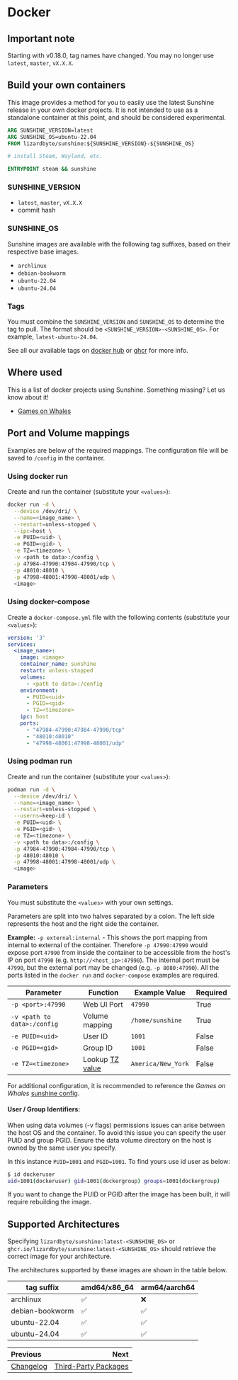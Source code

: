 # Docker

## Important note
Starting with v0.18.0, tag names have changed. You may no longer use `latest`, `master`, `vX.X.X`.

## Build your own containers
This image provides a method for you to easily use the latest Sunshine release in your own docker projects. It is not
intended to use as a standalone container at this point, and should be considered experimental.

```dockerfile
ARG SUNSHINE_VERSION=latest
ARG SUNSHINE_OS=ubuntu-22.04
FROM lizardbyte/sunshine:${SUNSHINE_VERSION}-${SUNSHINE_OS}

# install Steam, Wayland, etc.

ENTRYPOINT steam && sunshine
```

### SUNSHINE_VERSION
- `latest`, `master`, `vX.X.X`
- commit hash

### SUNSHINE_OS
Sunshine images are available with the following tag suffixes, based on their respective base images.

- `archlinux`
- `debian-bookworm`
- `ubuntu-22.04`
- `ubuntu-24.04`

### Tags
You must combine the `SUNSHINE_VERSION` and `SUNSHINE_OS` to determine the tag to pull. The format should be
`<SUNSHINE_VERSION>-<SUNSHINE_OS>`. For example, `latest-ubuntu-24.04`.

See all our available tags on [docker hub](https://hub.docker.com/r/lizardbyte/sunshine/tags) or
[ghcr](https://github.com/LizardByte/Sunshine/pkgs/container/sunshine/versions) for more info.

## Where used
This is a list of docker projects using Sunshine. Something missing? Let us know about it!

- [Games on Whales](https://games-on-whales.github.io)

## Port and Volume mappings
Examples are below of the required mappings. The configuration file will be saved to `/config` in the container.

### Using docker run
Create and run the container (substitute your `<values>`):

```bash
docker run -d \
  --device /dev/dri/ \
  --name=<image_name> \
  --restart=unless-stopped \
  --ipc=host \
  -e PUID=<uid> \
  -e PGID=<gid> \
  -e TZ=<timezone> \
  -v <path to data>:/config \
  -p 47984-47990:47984-47990/tcp \
  -p 48010:48010 \
  -p 47998-48001:47998-48001/udp \
  <image>
```

### Using docker-compose
Create a `docker-compose.yml` file with the following contents (substitute your `<values>`):

```yaml
version: '3'
services:
  <image_name>:
    image: <image>
    container_name: sunshine
    restart: unless-stopped
    volumes:
      - <path to data>:/config
    environment:
      - PUID=<uid>
      - PGID=<gid>
      - TZ=<timezone>
    ipc: host
    ports:
      - "47984-47990:47984-47990/tcp"
      - "48010:48010"
      - "47998-48001:47998-48001/udp"
```

### Using podman run
Create and run the container (substitute your `<values>`):

```bash
podman run -d \
  --device /dev/dri/ \
  --name=<image_name> \
  --restart=unless-stopped \
  --userns=keep-id \
  -e PUID=<uid> \
  -e PGID=<gid> \
  -e TZ=<timezone> \
  -v <path to data>:/config \
  -p 47984-47990:47984-47990/tcp \
  -p 48010:48010 \
  -p 47998-48001:47998-48001/udp \
  <image>
```

### Parameters
You must substitute the `<values>` with your own settings.

Parameters are split into two halves separated by a colon. The left side represents the host and the right side the
container.

**Example:** `-p external:internal` - This shows the port mapping from internal to external of the container.
Therefore `-p 47990:47990` would expose port `47990` from inside the container to be accessible from the host's IP on
port `47990` (e.g. `http://<host_ip>:47990`). The internal port must be `47990`, but the external port may be changed
(e.g. `-p 8080:47990`). All the ports listed in the `docker run` and `docker-compose` examples are required.


| Parameter                   | Function             | Example Value      | Required |
|-----------------------------|----------------------|--------------------|----------|
| `-p <port>:47990`           | Web UI Port          | `47990`            | True     |
| `-v <path to data>:/config` | Volume mapping       | `/home/sunshine`   | True     |
| `-e PUID=<uid>`             | User ID              | `1001`             | False    |
| `-e PGID=<gid>`             | Group ID             | `1001`             | False    |
| `-e TZ=<timezone>`          | Lookup [TZ value][1] | `America/New_York` | False    |

For additional configuration, it is recommended to reference the *Games on Whales*
[sunshine config](https://github.com/games-on-whales/gow/blob/2e442292d79b9d996f886b8a03d22b6eb6bddf7b/compose/streamers/sunshine.yml).

[1]: https://en.wikipedia.org/wiki/List_of_tz_database_time_zones

#### User / Group Identifiers:
When using data volumes (-v flags) permissions issues can arise between the host OS and the container. To avoid this
issue you can specify the user PUID and group PGID. Ensure the data volume directory on the host is owned by the same
user you specify.

In this instance `PUID=1001` and `PGID=1001`. To find yours use id user as below:

```bash
$ id dockeruser
uid=1001(dockeruser) gid=1001(dockergroup) groups=1001(dockergroup)
```

If you want to change the PUID or PGID after the image has been built, it will require rebuilding the image.

## Supported Architectures

Specifying `lizardbyte/sunshine:latest-<SUNSHINE_OS>` or `ghcr.io/lizardbyte/sunshine:latest-<SUNSHINE_OS>` should
retrieve the correct image for your architecture.

The architectures supported by these images are shown in the table below.

| tag suffix      | amd64/x86_64 | arm64/aarch64 |
|-----------------|--------------|---------------|
| archlinux       | ✅            | ❌             |
| debian-bookworm | ✅            | ✅             |
| ubuntu-22.04    | ✅            | ✅             |
| ubuntu-24.04    | ✅            | ✅             |

<div class="section_buttons">

| Previous                       |                                                 Next |
|:-------------------------------|-----------------------------------------------------:|
| [Changelog](docs/changelog.md) | [Third-Party Packages](docs/third_party_packages.md) |

</div>

<details style="display: none;">
  <summary></summary>
  [TOC]
</details>

